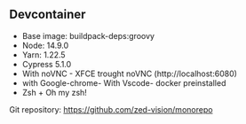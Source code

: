 ## Devcontainer

- Base image: buildpack-deps:groovy
- Node: 14.9.0
- Yarn: 1.22.5
- Cypress 5.1.0
- With noVNC - XFCE trought noVNC (http://localhost:6080)
- with Google-chrome- With Vscode- docker preinstalled
- Zsh + Oh my zsh!

Git repository: https://github.com/zed-vision/monorepo
